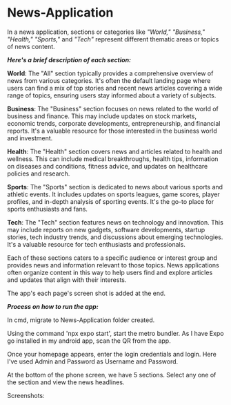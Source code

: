 # News-Application
In a news application, sections or categories like _"World," "Business," "Health," "Sports,"_ and _"Tech"_ represent different thematic areas or topics of news content. 

_**Here's a brief description of each section:**_

**World**: The "All" section typically provides a comprehensive overview of news from various categories. It's often the default landing page where users can find a mix of top stories and recent news articles covering a wide range of topics, ensuring users stay informed about a variety of subjects.

**Business**: The "Business" section focuses on news related to the world of business and finance. This may include updates on stock markets, economic trends, corporate developments, entrepreneurship, and financial reports. It's a valuable resource for those interested in the business world and investment.

**Health**: The "Health" section covers news and articles related to health and wellness. This can include medical breakthroughs, health tips, information on diseases and conditions, fitness advice, and updates on healthcare policies and research.

**Sports**: The "Sports" section is dedicated to news about various sports and athletic events. It includes updates on sports leagues, game scores, player profiles, and in-depth analysis of sporting events. It's the go-to place for sports enthusiasts and fans.

**Tech**: The "Tech" section features news on technology and innovation. This may include reports on new gadgets, software developments, startup stories, tech industry trends, and discussions about emerging technologies. It's a valuable resource for tech enthusiasts and professionals.

Each of these sections caters to a specific audience or interest group and provides news and information relevant to those topics. News applications often organize content in this way to help users find and explore articles and updates that align with their interests.

The app's each page's screen shot is added at the end.

_**Process on how to run the app:**_

In cmd, migrate to News-Application folder created. 

Using the command 'npx expo start', start the metro bundler. As I have Expo go installed in my android app, scan the QR from the app. 

Once your homepage appears, enter the login credentials and login. Here I've used Admin and Password as Username and Password.

At the bottom of the phone screen, we have 5 sections. Select any one of the section and view the news headlines.



Screenshots:
